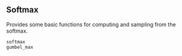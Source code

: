 ## Softmax

Provides some basic functions for computing and sampling from the softmax.

```@docs
softmax
gumbel_max
```